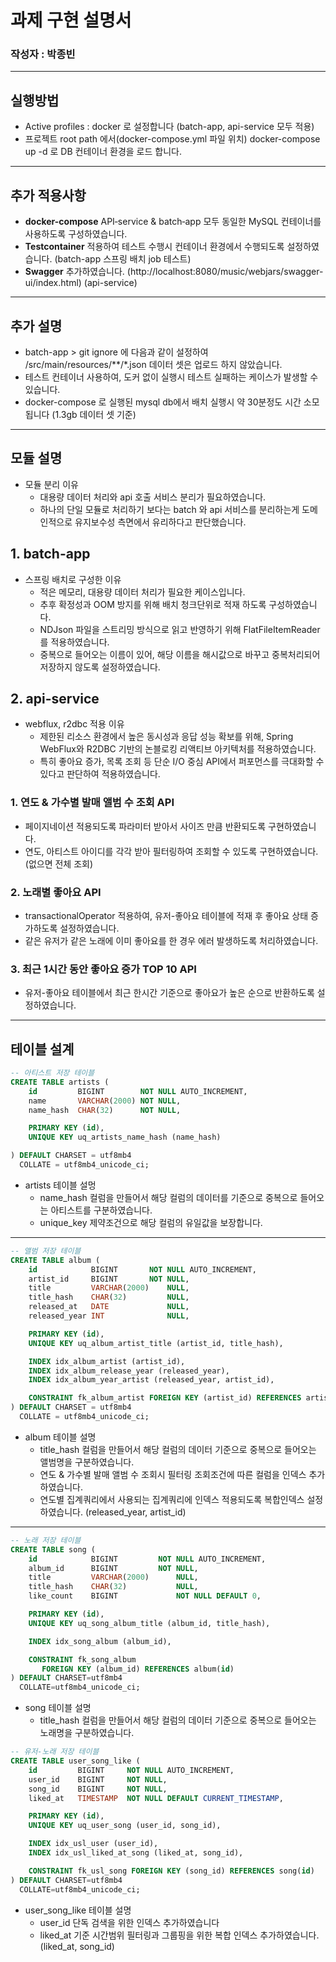 # 과제 구현 설명서
### 작성자 : 박종빈

---
## 실행방법
- Active profiles : docker 로 설정합니다 (batch-app, api-service 모두 적용)
- 프로젝트 root path 에서(docker-compose.yml 파일 위치) docker-compose up -d 로 DB 컨테이너 환경을 로드 합니다.

---

## 추가 적용사항
- **docker-compose** API‑service & batch‑app 모두 동일한 MySQL 컨테이너를 사용하도록 구성하였습니다.
- **Testcontainer** 적용하여 테스트 수행시 컨테이너 환경에서 수행되도록 설정하였습니다. (batch-app 스프링 배치 job 테스트)
- **Swagger** 추가하였습니다. (http://localhost:8080/music/webjars/swagger-ui/index.html) (api-service)

---

## 추가 설명
- batch-app > git ignore 에 다음과 같이 설정하여 /src/main/resources/**/*.json 데이터 셋은 업로드 하지 않았습니다.
- 테스트 컨테이너 사용하여, 도커 없이 실행시 테스트 실패하는 케이스가 발생할 수 있습니다.
- docker-compose 로 실행된 mysql db에서 배치 실행시 약 30분정도 시간 소모됩니다 (1.3gb 데이터 셋 기준) 

---

## 모듈 설명
- 모듈 분리 이유
  - 대용량 데이터 처리와 api 호출 서비스 분리가 필요하였습니다.
  - 하나의 단일 모듈로 처리하기 보다는 batch 와 api 서비스를 분리하는게 도메인적으로 유지보수성 측면에서 유리하다고 판단했습니다.

## 1. batch-app
- 스프링 배치로 구성한 이유
  - 적은 메모리, 대용량 데이터 처리가 필요한 케이스입니다.
  - 추후 확정성과 OOM 방지를 위해 배치 청크단위로 적재 하도록 구성하였습니다.
  - NDJson 파일을 스트리밍 방식으로 읽고 반영하기 위해 FlatFileItemReader 를 적용하였습니다.
  - 중복으로 들어오는 이름이 있어, 해당 이름을 해시값으로 바꾸고 중복처리되어 저장하지 않도록 설정하였습니다. 

## 2. api-service
- webflux, r2dbc 적용 이유
  - 제한된 리소스 환경에서 높은 동시성과 응답 성능 확보를 위해, Spring WebFlux와 R2DBC 기반의 논블로킹 리액티브 아키텍처를 적용하였습니다. 
  - 특히 좋아요 증가, 목록 조회 등 단순 I/O 중심 API에서 퍼포먼스를 극대화할 수 있다고 판단하여 적용하였습니다. 

### 1. 연도 & 가수별 발매 앨범 수 조회 API
- 페이지네이션 적용되도록 파라미터 받아서 사이즈 만큼 반환되도록 구현하였습니다.
- 연도, 아티스트 아이디를 각각 받아 필터링하여 조회할 수 있도록 구현하였습니다. (없으면 전체 조회)

### 2. 노래별 좋아요 API
- transactionalOperator 적용하여, 유저-좋아요 테이블에 적재 후 좋아요 상태 증가하도록 설정하였습니다.
- 같은 유저가 같은 노래에 이미 좋아요를 한 경우 에러 발생하도록 처리하였습니다. 

### 3. 최근 1시간 동안 좋아요 증가 TOP 10 API
- 유저-좋아요 테이블에서 최근 한시간 기준으로 좋아요가 높은 순으로 반환하도록 설정하였습니다. 

---
## 테이블 설계

```sql
-- 아티스트 저장 테이블
CREATE TABLE artists (
    id         BIGINT        NOT NULL AUTO_INCREMENT,
    name       VARCHAR(2000) NOT NULL,
    name_hash  CHAR(32)      NOT NULL,

    PRIMARY KEY (id),
    UNIQUE KEY uq_artists_name_hash (name_hash)

) DEFAULT CHARSET = utf8mb4
  COLLATE = utf8mb4_unicode_ci;

```
- artists 테이블 설멍
  - name_hash 컬럼을 만들어서 해당 컬럼의 데이터를 기준으로 중복으로 들어오는 아티스트를 구분하였습니다. 
  - unique_key 제약조건으로 해당 컬럼의 유일값을 보장합니다. 


---

```sql
-- 앨범 저장 테이블
CREATE TABLE album (
    id            BIGINT       NOT NULL AUTO_INCREMENT,
    artist_id     BIGINT       NOT NULL,
    title         VARCHAR(2000)    NULL,
    title_hash    CHAR(32)         NULL,
    released_at   DATE             NULL,
    released_year INT              NULL,

    PRIMARY KEY (id),
    UNIQUE KEY uq_album_artist_title (artist_id, title_hash),

    INDEX idx_album_artist (artist_id),
    INDEX idx_album_release_year (released_year),
    INDEX idx_album_year_artist (released_year, artist_id),

    CONSTRAINT fk_album_artist FOREIGN KEY (artist_id) REFERENCES artists(id)
) DEFAULT CHARSET = utf8mb4
  COLLATE = utf8mb4_unicode_ci;

```
- album 테이블 설명
  - title_hash 컬럼을 만들어서 해당 컬럼의 데이터 기준으로 중복으로 들어오는 앨범명을 구분하였습니다.
  - 연도 & 가수별 발매 앨범 수 조회시 필터링 조회조건에 따른 컬럼을 인덱스 추가하였습니다. 
  - 연도별 집계쿼리에서 사용되는 집계쿼리에 인덱스 적용되도록 복합인덱스 설정하였습니다. (released_year, artist_id)


---

```sql
-- 노래 저장 테이블
CREATE TABLE song (
    id            BIGINT         NOT NULL AUTO_INCREMENT,
    album_id      BIGINT         NOT NULL,
    title         VARCHAR(2000)      NULL,
    title_hash    CHAR(32)           NULL,
    like_count    BIGINT             NOT NULL DEFAULT 0,

    PRIMARY KEY (id),
    UNIQUE KEY uq_song_album_title (album_id, title_hash),

    INDEX idx_song_album (album_id),

    CONSTRAINT fk_song_album
       FOREIGN KEY (album_id) REFERENCES album(id)
) DEFAULT CHARSET=utf8mb4
  COLLATE=utf8mb4_unicode_ci;

```
- song 테이블 설명
  - title_hash 컬럼을 만들어서 해당 컬럼의 데이터 기준으로 중복으로 들어오는 노래명을 구분하였습니다.


```sql
-- 유저-노래 저장 테이블 
CREATE TABLE user_song_like (
    id         BIGINT     NOT NULL AUTO_INCREMENT,
    user_id    BIGINT     NOT NULL,
    song_id    BIGINT     NOT NULL,
    liked_at   TIMESTAMP  NOT NULL DEFAULT CURRENT_TIMESTAMP,

    PRIMARY KEY (id),
    UNIQUE KEY uq_user_song (user_id, song_id),

    INDEX idx_usl_user (user_id),
    INDEX idx_usl_liked_at_song (liked_at, song_id),

    CONSTRAINT fk_usl_song FOREIGN KEY (song_id) REFERENCES song(id)
) DEFAULT CHARSET=utf8mb4
  COLLATE=utf8mb4_unicode_ci;

```
- user_song_like 테이블 설명
  - user_id 단독 검색을 위한 인덱스 추가하였습니다
  - liked_at 기준 시간범위 필터링과 그룹핑을 위한 복합 인덱스 추가하였습니다. (liked_at, song_id)
